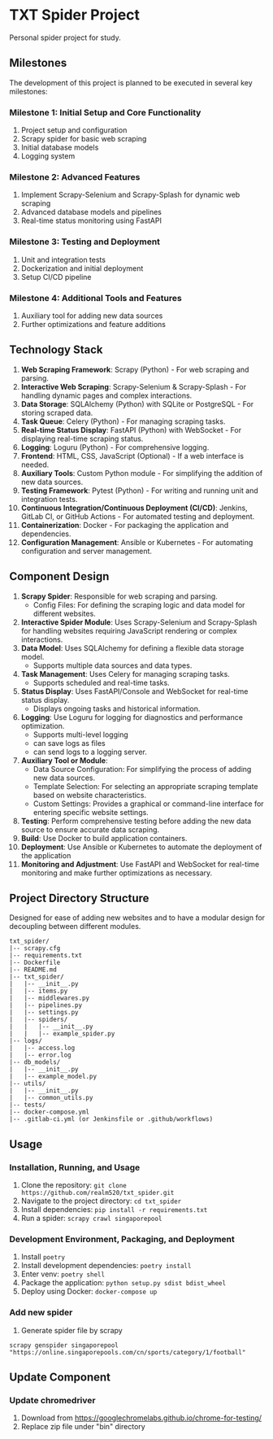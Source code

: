 
# TXT Spider Project

Personal spider project for study.

## Milestones

The development of this project is planned to be executed in several key milestones:

### Milestone 1: Initial Setup and Core Functionality

1. Project setup and configuration
2. Scrapy spider for basic web scraping
3. Initial database models
4. Logging system

### Milestone 2: Advanced Features

1. Implement Scrapy-Selenium and Scrapy-Splash for dynamic web scraping
2. Advanced database models and pipelines
3. Real-time status monitoring using FastAPI

### Milestone 3: Testing and Deployment

1. Unit and integration tests
2. Dockerization and initial deployment
3. Setup CI/CD pipeline

### Milestone 4: Additional Tools and Features

1. Auxiliary tool for adding new data sources
2. Further optimizations and feature additions



## Technology Stack

1. **Web Scraping Framework**: Scrapy (Python) - For web scraping and parsing.
2. **Interactive Web Scraping**: Scrapy-Selenium & Scrapy-Splash - For handling dynamic pages and complex interactions.
3. **Data Storage**: SQLAlchemy (Python) with SQLite or PostgreSQL - For storing scraped data.
4. **Task Queue**: Celery (Python) - For managing scraping tasks.
5. **Real-time Status Display**: FastAPI (Python) with WebSocket - For displaying real-time scraping status.
6. **Logging**: Loguru (Python) - For comprehensive logging.
7. **Frontend**: HTML, CSS, JavaScript (Optional) - If a web interface is needed.
8. **Auxiliary Tools**: Custom Python module - For simplifying the addition of new data sources.
9. **Testing Framework**: Pytest (Python) - For writing and running unit and integration tests.
10. **Continuous Integration/Continuous Deployment (CI/CD)**: Jenkins, GitLab CI, or GitHub Actions - For automated testing and deployment.
11. **Containerization**: Docker - For packaging the application and dependencies.
12. **Configuration Management**: Ansible or Kubernetes - For automating configuration and server management.

## Component Design

1. **Scrapy Spider**: Responsible for web scraping and parsing.
    - Config Files: For defining the scraping logic and data model for different websites.
2. **Interactive Spider Module**: Uses Scrapy-Selenium and Scrapy-Splash for handling websites requiring JavaScript rendering or complex interactions.
3. **Data Model**: Uses SQLAlchemy for defining a flexible data storage model.
    - Supports multiple data sources and data types.
4. **Task Management**: Uses Celery for managing scraping tasks.
    - Supports scheduled and real-time tasks.
5. **Status Display**: Uses FastAPI/Console and WebSocket for real-time status display.
    - Displays ongoing tasks and historical information.
6. **Logging**: Use Loguru for logging for diagnostics and performance optimization.
    - Supports multi-level logging
    - can save logs as files
    - can send logs to a logging server.
7. **Auxiliary Tool or Module**:
    - Data Source Configuration: For simplifying the process of adding new data sources.
    - Template Selection: For selecting an appropriate scraping template based on website characteristics.
    - Custom Settings: Provides a graphical or command-line interface for entering specific website settings.
8. **Testing**: Perform comprehensive testing before adding the new data source to ensure accurate data scraping.
9. **Build**: Use Docker to build application containers.
10. **Deployment**: Use Ansible or Kubernetes to automate the deployment of the application
11. **Monitoring and Adjustment**: Use FastAPI and WebSocket for real-time monitoring and make further optimizations as necessary.


## Project Directory Structure

Designed for ease of adding new websites and to have a modular design for decoupling between different modules.

```
txt_spider/
|-- scrapy.cfg
|-- requirements.txt
|-- Dockerfile
|-- README.md
|-- txt_spider/
|   |-- __init__.py
|   |-- items.py
|   |-- middlewares.py
|   |-- pipelines.py
|   |-- settings.py
|   |-- spiders/
|   |   |-- __init__.py
|   |   |-- example_spider.py
|-- logs/
|   |-- access.log
|   |-- error.log
|-- db_models/
|   |-- __init__.py
|   |-- example_model.py
|-- utils/
|   |-- __init__.py
|   |-- common_utils.py
|-- tests/
|-- docker-compose.yml
|-- .gitlab-ci.yml (or Jenkinsfile or .github/workflows)
```

## Usage

### Installation, Running, and Usage

1. Clone the repository: `git clone https://github.com/realm520/txt_spider.git`
2. Navigate to the project directory: `cd txt_spider`
3. Install dependencies: `pip install -r requirements.txt`
4. Run a spider: `scrapy crawl singaporepool`

### Development Environment, Packaging, and Deployment

1. Install `poetry`
2. Install development dependencies: `poetry install`
3. Enter venv: `poetry shell`
4. Package the application: `python setup.py sdist bdist_wheel`
5. Deploy using Docker: `docker-compose up`

### Add new spider

1. Generate spider file by scrapy
```
scrapy genspider singaporepool "https://online.singaporepools.com/cn/sports/category/1/football"
```

## Update Component

### Update chromedriver

1. Download from https://googlechromelabs.github.io/chrome-for-testing/
2. Replace zip file under "bin" directory
